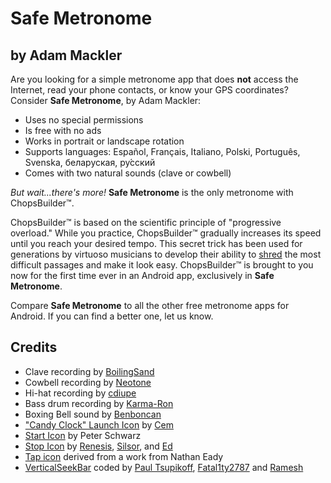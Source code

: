 Safe Metronome
==============

by Adam Mackler
---------------

Are you looking for a simple metronome app that does **not** access
the Internet, read your phone contacts, or know your GPS coordinates?
Consider **Safe Metronome**, by Adam Mackler:

- Uses no special permissions
- Is free with no ads
- Works in portrait or landscape rotation
- Supports languages: Español, Français, Italiano, Polski, Português, Svenska,
  беларуская, ру́сский
- Comes with two natural sounds (clave or cowbell)

_But wait...there's more!_  **Safe Metronome** is the only metronome with ChopsBuilder™.

ChopsBuilder™ is based on the scientific principle of "progressive
overload."  While you practice, ChopsBuilder™ gradually increases its
speed until you reach your desired tempo. This secret trick has been
used for generations by virtuoso musicians to develop their ability to
[shred](http://www.urbandictionary.com/define.php?term=shred) the most
difficult passages and make it look easy. ChopsBuilder™ is brought to
you now for the first time ever in an Android app, exclusively in
**Safe Metronome**.

Compare **Safe Metronome** to all the other free metronome apps for
Android.  If you can find a better one, let us know.

Credits
-------
- Clave recording by [BoilingSand](http://freesound.org/people/BoilingSand/)
- Cowbell recording by [Neotone](http://freesound.org/people/Neotone/)
- Hi-hat recording by [cdiupe](http://freesound.org/people/cdiupe/)
- Bass drum recording by [Karma-Ron](http://freesound.org/people/Karma-Ron/)
- Boxing Bell sound by [Benboncan](http://freesound.org/people/Benboncan/)
- ["Candy Clock" Launch Icon](http://cemagraphics.deviantart.com/art/Clock-Icon-96460050) by
  [Cem](http://cemagraphics.deviantart.com/)
- [Start Icon](http://commons.wikimedia.org/wiki/File:Start_hand.svg) by Peter Schwarz
- [Stop Icon](http://commons.wikimedia.org/wiki/File:Stop_hand_nuvola.svg) by
  [Renesis](http://en.wikipedia.org/wiki/User:Renesis),
  [Silsor](http://commons.wikimedia.org/wiki/User:Silsor), and
  [Ed](http://commons.wikimedia.org/wiki/File:Stop_hand_nuvola.svg)
- [Tap icon](http://openclipart.org/detail/89947/pointing-finger-01-by-anonymous)
  derived from a work from Nathan Eady
- [VerticalSeekBar](http://stackoverflow.com/questions/4892179/how-can-i-get-a-working-vertical-seekbar-in-android/7966499#7966499) coded by
  [Paul Tsupikoff](http://stackoverflow.com/users/933761/paul-tsupikoff),
  [Fatal1ty2787](http://stackoverflow.com/users/1022447/fatal1ty2787) and
  [Ramesh](http://stackoverflow.com/users/874752/ramesh)
